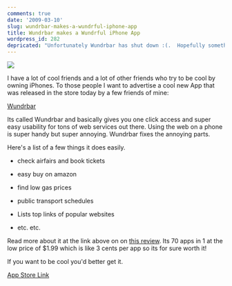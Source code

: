 ```yaml
---
comments: true
date: '2009-03-10'
slug: wundrbar-makes-a-wundrful-iphone-app
title: Wundrbar makes a Wundrful iPhone App
wordpress_id: 282
depricated: "Unfortunately Wundrbar has shut down :(.  Hopefully something similar will return one day!"
---
```


![](http://www.wundrbar.com/images/screenshot1.jpg)

I have a lot of cool friends and a lot of other friends who try to be cool by owning iPhones. To those people I want to advertise a cool new App that was released in the store today by a few friends of mine:


[Wundrbar](http://www.wundrbar.com/static/iphone)



Its called Wundrbar and basically gives you one click access and super easy usability for tons of web services out there. Using the web on a phone is super handy but super annoying. Wundrbar fixes the annoying parts.

Here's a list of a few things it does easily.




  * check airfairs and book tickets


  * easy buy on amazon


  * find low gas prices


  * public transport schedules


  * Lists top links of popular websites


  * etc. etc.


Read more about it at the link above on on [this review](http://www.whatsoniphone.com/blogs/new-app-store-wundrbar). Its 70 apps in 1 at the low price of $1.99 which is like 3 cents per app so its for sure worth it!

If you want to be cool you'd better get it.


[App Store Link](http://itunes.apple.com/WebObjects/MZStore.woa/wa/viewSoftware?id=300879726&mt=8)
